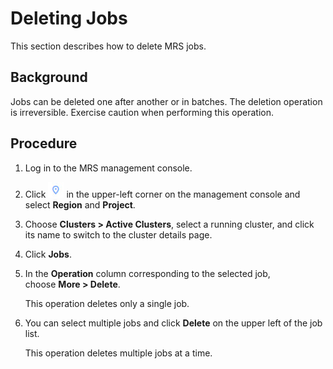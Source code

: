 # Deleting Jobs<a name="EN-US_TOPIC_0125375998"></a>

This section describes how to delete MRS jobs.

## Background<a name="section29947064133513"></a>

Jobs can be deleted one after another or in batches. The deletion operation is irreversible. Exercise caution when performing this operation.

## Procedure<a name="section56000805133534"></a>

1.  Log in to the MRS management console.
2.  Click  ![](figures/dt_mrs_project_region_image01.png)  in the upper-left corner on the management console and select **Region** and **Project**.
3.  Choose  **Clusters \> Active Clusters**, select a running cluster, and click its name to switch to the cluster details page.
4.  Click  **Jobs**.
5.  In the  **Operation** column corresponding to the selected job, choose **More \> Delete**.

    This operation deletes only a single job.

6.  You can select multiple jobs and click  **Delete**  on the upper left of the job list.

    This operation deletes multiple jobs at a time.


